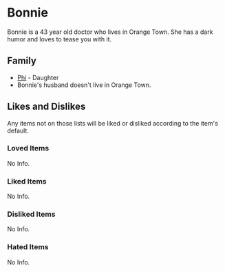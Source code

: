 # Bonnie

Bonnie is a 43 year old doctor who lives in Orange Town. She has a dark humor and loves to tease you with it.

## Family

- [Phi](Phi.md) - Daughter
- Bonnie's husband doesn't live in Orange Town.

## Likes and Dislikes

Any items not on those lists will be liked or disliked according to the item's default.

### Loved Items

No Info.

### Liked Items

No Info.

### Disliked Items

No Info.

### Hated Items

No Info.